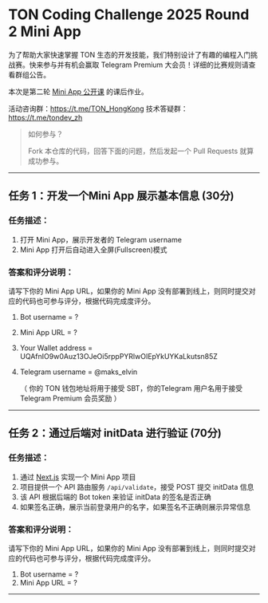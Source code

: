 # TON Coding Challenge 2025 Round 2 Mini App

为了帮助大家快速掌握 TON 生态的开发技能，我们特别设计了有趣的编程入门挑战赛。快来参与并有机会赢取 Telegram Premium 大会员！详细的比赛规则请查看群组公告。

本次是第二轮 [Mini App 公开课](https://ton-org.notion.site/II-Mini-App-1ba5274bd2cf80118693e830a8992957) 的课后作业。

活动咨询群：https://t.me/TON_HongKong
技术答疑群：https://t.me/tondev_zh


> 如何参与？
> 
> Fork 本仓库的代码，回答下面的问题，然后发起一个 Pull Requests 就算成功参与。

---

## 任务 1：开发一个Mini App 展示基本信息 (30分)

### 任务描述：

1. 打开 Mini App，展示开发者的 Telegram username
2. Mini App 打开后自动进入全屏(Fullscreen)模式

### 答案和评分说明：

请写下你的 Mini App URL，如果你的 Mini App 没有部署到线上，则同时提交对应的代码也可参与评分，根据代码完成度评分。

1. Bot username = ?
2. Mini App URL = ?
3. Your Wallet address =  UQAfnIO9w0Auz13OJeOi5rppPYRlwOIEpYkUYKaLkutsn85Z
4. Telegram username =  @maks_elvin

   （ 你的 TON 钱包地址将用于接受 SBT，你的Telegram 用户名用于接受 Telegram Premium 会员奖励 ）
---

## 任务 2：通过后端对 initData 进行验证 (70分)

### 任务描述：

1. 通过 [Next.js](https://nextjs.org/) 实现一个 Mini App 项目
2. 项目提供一个 API 路由服务 `/api/validate`，接受 POST 提交 initData 信息
3. 该 API 根据后端的 Bot token 来验证 initData 的签名是否正确
4. 如果签名正确，展示当前登录用户的名字，如果签名不正确则展示异常信息


### 答案和评分说明：

请写下你的 Mini App URL，如果你的 Mini App 没有部署到线上，则同时提交对应的代码也可参与评分，根据代码完成度评分。

1. Bot username = ?
2. Mini App URL = ?


---

